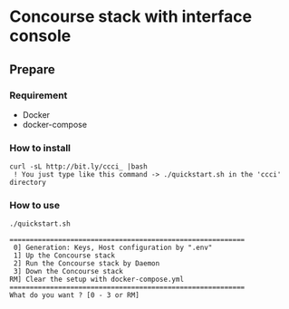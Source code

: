 # Concourse stack with interface console

## Prepare
### Requirement
 * Docker
 * docker-compose

### How to install
```
curl -sL http://bit.ly/ccci_ |bash
 ! You just type like this command -> ./quickstart.sh in the 'ccci' directory
```

### How to use
```
./quickstart.sh

==========================================================
 0] Generation: Keys, Host configuration by ".env"
 1] Up the Concourse stack
 2] Run the Concourse stack by Daemon
 3] Down the Concourse stack
RM] Clear the setup with docker-compose.yml
==========================================================
What do you want ? [0 - 3 or RM]

```

